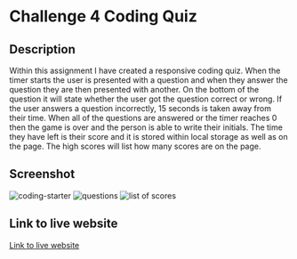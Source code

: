 # Challenge 4 Coding Quiz

## Description

Within this assignment I have created a responsive coding quiz. When the timer starts the user is presented with a question and when they
answer the question they are then presented with another. On the bottom of the question it will state whether the user got the question correct
or wrong. If the user answers a question incorrectly, 15 seconds is taken away from their time. When all of the questions are answered or the timer reaches 0 then the game is over and the person is able to write their initials. The time they have left is their score and it is stored within local storage as well as on the page. The high scores will list how many scores are on the page. 

## Screenshot
![coding-starter](https://user-images.githubusercontent.com/110554091/190029121-da0d2d7c-f10a-4d42-b5d6-04754f4cd181.jpg)
![questions](https://user-images.githubusercontent.com/110554091/190028960-77196e1c-c267-402e-b64b-37c22e2a83a9.jpg)
![list of scores](https://user-images.githubusercontent.com/110554091/190029256-6794b3cf-17fb-4b52-bddc-e1edd6f48a4a.jpg)




## Link to live website

 [Link to live website](https://kmcwilson.github.io/challenge-4-coding-quiz/)


